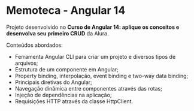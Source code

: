 # Memoteca - Angular 14

Projeto desenvolvido no <strong>Curso de Angular 14: aplique os conceitos e desenvolva seu primeiro CRUD</strong> da Alura. 

Conteúdos abordados: 
- Ferramenta Angular CLI para criar um projeto e diversos tipos de arquivos;<br>
- Estrutura de um componente em Angular;<br>
- Property binding, interpolação, event binding e two-way data binding;<br>
- Principais diretivas do Angular;<br>
- Navegação dinâmica entre componentes através das rotas;<br>
- Injeção de dependências na aplicação;<br>
- Requisições HTTP através da classe HttpClient. 


